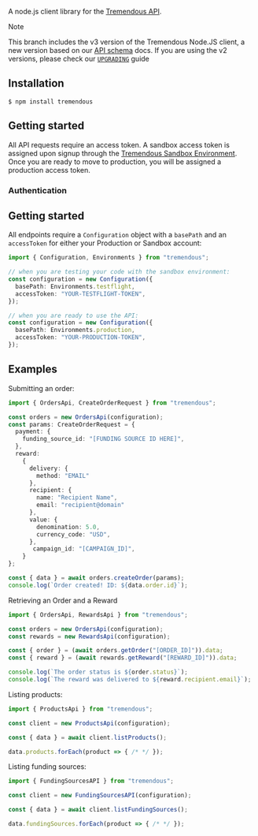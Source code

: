 A node.js client library for the [Tremendous API][docs].

> [!NOTE]
> This branch includes the v3 version of the Tremendous Node.JS client, a new version based
> on our [API schema][ref] docs. If you are using the v2 versions, please check our
> [`UPGRADING`](UPGRADING.md) guide

## Installation

```console
$ npm install tremendous
```

## Getting started

All API requests require an access token.  A sandbox access token is assigned upon signup through the [Tremendous Sandbox Environment][docs]. Once you are ready to move to production, you will be assigned a production access token.

### Authentication
## Getting started

All endpoints require a `Configuration` object with a `basePath` and an `accessToken` for either your
Production or Sandbox account:

```typescript
import { Configuration, Environments } from "tremendous";

// when you are testing your code with the sandbox environment:
const configuration = new Configuration({
  basePath: Environments.testflight,
  accessToken: "YOUR-TESTFLIGHT-TOKEN",
});

// when you are ready to use the API:
const configuration = new Configuration({
  basePath: Environments.production,
  accessToken: "YOUR-PRODUCTION-TOKEN",
});
```

## Examples

Submitting an order:

```typescript
import { OrdersApi, CreateOrderRequest } from "tremendous";

const orders = new OrdersApi(configuration);
const params: CreateOrderRequest = {
  payment: {
    funding_source_id: "[FUNDING SOURCE ID HERE]",
  },
  reward:
    {
      delivery: {
        method: "EMAIL"
      },
      recipient: {
        name: "Recipient Name",
        email: "recipient@domain"
      },
      value: {
        denomination: 5.0,
        currency_code: "USD",
      },
       campaign_id: "[CAMPAIGN_ID]",
    }
};

const { data } = await orders.createOrder(params);
console.log(`Order created! ID: ${data.order.id}`);
```

Retrieving an Order and a Reward

```typescript
import { OrdersApi, RewardsApi } from "tremendous";

const orders = new OrdersApi(configuration);
const rewards = new RewardsApi(configuration);

const { order } = (await orders.getOrder("[ORDER_ID]")).data;
const { reward } = (await rewards.getReward("[REWARD_ID]")).data;

console.log(`The order status is ${order.status}`);
console.log(`The reward was delivered to ${reward.recipient.email}`);
```

Listing products:

```typescript
import { ProductsApi } from "tremendous";

const client = new ProductsApi(configuration);

const { data } = await client.listProducts();

data.products.forEach(product => { /* */ });
```

Listing funding sources:

```typescript
import { FundingSourcesAPI } from "tremendous";

const client = new FundingSourcesAPI(configuration);

const { data } = await client.listFundingSources();

data.fundingSources.forEach(product => { /* */ });
```

[ref]: https://developers.tremendous.com/reference
[docs]: https://tremendous.com/docs
